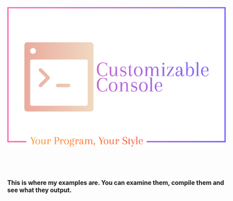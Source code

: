 <img src='../assets/logo.png' alt='Logo' title='Logo'>

<br>
<br>
<br>
<br>

<h4>This is where my examples are. You can examine them, compile them and see what they output.</h4>